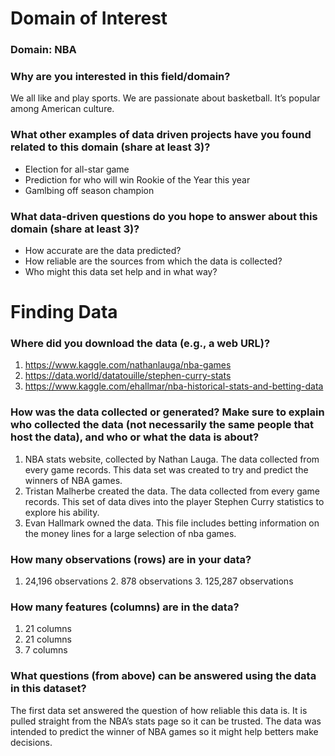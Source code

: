 # Domain of Interest

### Domain: NBA
### Why are you interested in this field/domain?
  We all like and play sports. We are passionate about basketball. It’s popular among American culture.
  
### What other examples of data driven projects have you found related to this domain (share at least 3)?
  * Election for all-star game
  * Prediction for who will win Rookie of the Year this year
  * Gamlbing off season champion
  
### What data-driven questions do you hope to answer about this domain (share at least 3)?
  * How accurate are the data predicted?
  * How reliable are the sources from which the data is collected?
  * Who might this data set help and in what way?
  
# Finding Data
### Where did you download the data (e.g., a web URL)?
  1. https://www.kaggle.com/nathanlauga/nba-games
  2. https://data.world/datatouille/stephen-curry-stats
  3. https://www.kaggle.com/ehallmar/nba-historical-stats-and-betting-data
  
### How was the data collected or generated? Make sure to explain who collected the data (not necessarily the same people that host the data), and who or what the data is about?
  1. NBA stats website, collected by Nathan Lauga. The data collected from every game records. This data set was created to try and predict the winners of NBA games.
  2. Tristan Malherbe created the data. The data collected from every game records. This set of data dives into the player Stephen Curry statistics to explore his ability.
  3. Evan Hallmark owned the data. This file includes betting information on the money lines for a large selection of nba games.
  
### How many observations (rows) are in your data?
  1. 24,196 observations
	2. 878 observations
	3. 125,287 observations
	
### How many features (columns) are in the data?
  1. 21 columns
  2. 21 columns
  3. 7 columns
  
### What questions (from above) can be answered using the data in this dataset?
The first data set answered the question of how reliable this data is. It is pulled straight from the NBA’s    stats page so it can be trusted. The data was intended to predict the winner of NBA games so it might help     betters make decisions.
